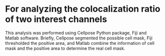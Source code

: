 # For analyzing the colocalization ratio of two interest channels
This analysis was performed using Cellpose Python package, Fiji and Matlab software.
Briefly, Cellpose segmented the possible cell mask, Fiji thresholded the positive area, and Matlab combine the information of cell mask and the positive area to determine the real cell mask. 
